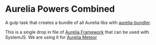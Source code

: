 # Aurelia Powers Combined
A gulp task that creates a bundle of all Aurelia libs with [aurelia-bundler](http://github.com/aurelia/bundler).

This is a single drop in file of [Aurelia Framework](http://github.com/aurelia) that can be used with SystemJS. We are using it for [Aurelia Meteor](http://github/ahmedshuhel/aurelia-meteor)
